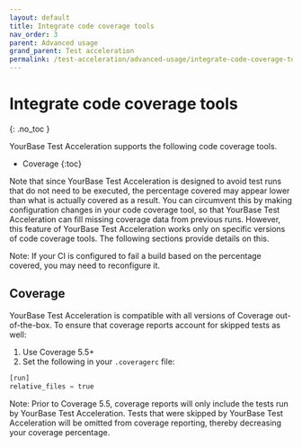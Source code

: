 ```yaml
---
layout: default
title: Integrate code coverage tools
nav_order: 3
parent: Advanced usage
grand_parent: Test acceleration
permalink: /test-acceleration/advanced-usage/integrate-code-coverage-tools
---
```


# Integrate code coverage tools

{: .no_toc }

YourBase Test Acceleration supports the following code coverage tools.
- Coverage
{:toc}

Note that since YourBase Test Acceleration is designed to avoid test runs that do not need to be executed, the percentage covered may appear lower than what is actually covered as a result. You can circumvent this by making configuration changes in your code coverage tool, so that YourBase Test Acceleration can fill missing coverage data from previous runs. 
However, this feature of YourBase Test Acceleration works only on specific versions of code coverage tools.  The following sections provide details on this.

Note: If your CI is configured to fail a build based on the percentage covered, you may need to reconfigure it.

## Coverage
YourBase Test Acceleration is compatible with all versions of Coverage out-of-the-box. To ensure that coverage reports account for skipped tests as well:
1. Use Coverage 5.5+ 
2. Set the following in your `.coveragerc` file:
```python
[run]
relative_files = true
```

Note: Prior to Coverage 5.5, coverage reports will only include the tests run by YourBase Test Acceleration. Tests that were skipped by YourBase Test Acceleration will be omitted from coverage reporting, thereby decreasing your coverage percentage.

